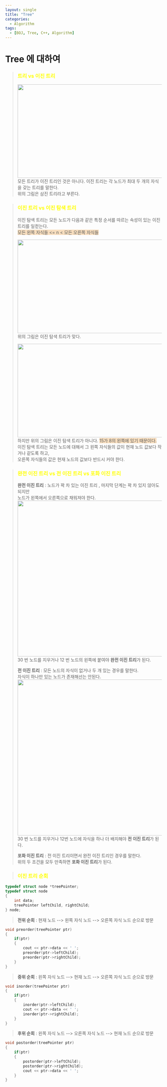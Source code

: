 ```yaml
---
layout: single
title: "Tree"
categories:
  - Algorithm
tags:
  - [BOJ, Tree, C++, Algorithm]
---
```


# Tree 에 대하여

> ### <span style ="color:yellow">트리 vs 이진 트리</span>
> <img src="https://user-images.githubusercontent.com/87271529/167438568-e9f307fd-bf2f-47c2-80c0-4c3bac98cece.png" width="500" height="300"/> <br>
> 모든 트리가 이진 트리인 것은 아니다. 이진 트리는 각 노드가 최대 두 개의 자식을 갖는 트리를 말한다. <br>
> 위의 그림은 삼진 트리라고 부른다.

> ### <span style ="color:yellow">이진 트리 vs 이진 탐색 트리</span>
> 이진 탐색 트리는 모든 노드가 다음과 같은 특정 순서를 따르는 속성이 있는 이진 트리를 일컫는다. <br>
> <span style='background-color:#F7DDBE'>모든 왼쪽 자식들 <= n < 모든 오른쪽 자식들</span>
> 
> <img src="https://user-images.githubusercontent.com/87271529/167440019-e8c84a98-b109-496a-a765-faef6590e3ec.png" width="500" height="300"/> <br>
> 위의 그림은 이진 탐색 트리가 맞다.
> 
> <img src="https://user-images.githubusercontent.com/87271529/167440234-6f3d39f8-fc42-4445-be19-b1d655089d25.png" width="500" height="300"/> <br>
> 하지만 위의 그림은 이진 탐색 트리가 아니다. <span style='background-color:#F7DDBE'>15가 8의 왼쪽에 있기 때문이다.</span> <br>
> 이진 탐색 트리는 모든 노드에 대해서 그 왼쪽 자식들의 값이 현재 노드 값보다 작거나 같도록 하고, <br>
> 오른쪽 자식들의 값은 현재 노드의 값보다 반드시 커야 한다.

> ### <span style ="color:yellow">완전 이진 트리 vs 전 이진 트리 vs 포화 이진 트리</span>
> **완전 이진 트리** : 노드가 꽉 차 있는 이진 트리 , 마지막 단계는 꽉 차 있지 않아도 되지만<br>노드가 왼쪽에서 오른쪽으로 채워져야 한다. <br>
> <img src="https://user-images.githubusercontent.com/87271529/167445655-65ec0db4-c945-4d4b-9fb2-aba95f3ad744.png" width="500" heigt="300"/> <br>
> 30 번 노드를 지우거나 12 번 노드의 왼쪽에 붙여야 **완전 이진 트리**가 된다.
> 
> **전 이진 트리** : 모든 노드의 자식이 없거나 두 개 있는 경우를 말한다. <br> 자식이 하나만 있는 노드가 존재해선는 안된다. <br>
> <img src="https://user-images.githubusercontent.com/87271529/167445655-65ec0db4-c945-4d4b-9fb2-aba95f3ad744.png" width="500" heigt="300"/> <br>
> 30 번 노드를 지우거나 12번 노드에 자식을 하나 더 배치해야 **전 이진 트리**가 된다.
> 
> **포화 이진 트리** : 전 이진 트리이면서 완전 이진 트리인 경우를 말한다. <br>
> 위의 두 조건을 모두 만족하면 **포화 이진 트리**가 된다.

> ### <span style ="color:yellow">이진 트리 순회</span>
```cpp
typedef struct node *treePointer;
typedef struct node
{
    int data;
    treePointer leftChild, rightChild;
} node;
```
> **전위 순회** : 현재 노드 --> 왼쪽 자식 노드 --> 오른쪽 자식 노드 순으로 방문
```cpp
void preorder(treePointer ptr)
{
    if(ptr)
    {
        cout << ptr->data << ' ';
        preorder(ptr->leftChild);
        preorder(ptr->rightChild);
    }
}
```
> **중위 순회** : 왼쪽 자식 노드 --> 현재 노드 --> 오른쪽 자식 노드 순으로 방문
```cpp
void inorder(treePointer ptr)
{
    if(ptr)
    {
        inorder(ptr->leftChild);
        cout << ptr->data << ' ';
        inorder(ptr->rightChild);
    }
}
```
> **후위 순회** : 왼쪽 자식 노드 --> 오른쪽 자식 노드 --> 현재 노드 순으로 방문
```cpp
void postorder(treePointer ptr)
{
    if(ptr)
    {
        postorder(ptr->leftChild);
        postorder(ptr->rightChild);
        cout << ptr->data << ' ';
    }
}
```
